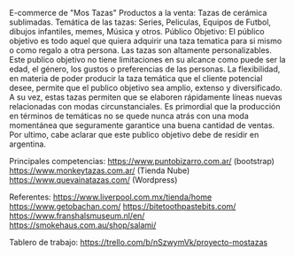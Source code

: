 E-commerce de "Mos Tazas"
Productos a la venta: Tazas de cerámica sublimadas.
Temática de las tazas: Series, Peliculas, Equipos de Futbol, dibujos infantiles, memes, Música y otros.
Público Objetivo:
El público objetivo es todo aquel que quiera adquirir una taza tematica para si mismo o como regalo a otra persona. Las tazas son altamente personalizables. Este publico objetivo no tiene limitaciones en su alcance como puede ser la edad, el género, los gustos o preferencias de las personas. La flexibilidad, en materia de poder producir la taza temática que el cliente potencial desee, permite que el publico objetivo sea amplio, extenso y diversificado. A su vez, estas tazas permiten que se elaboren rápidamente líneas nuevas relacionadas con modas circunstanciales. Es primordial que la producción en términos de temáticas no se quede nunca atrás con una moda momentánea que seguramente garantice una buena cantidad de ventas. Por ultimo, cabe aclarar que este publico objetivo debe de residir en argentina. 


Principales competencias:
https://www.puntobizarro.com.ar/ (bootstrap)
https://www.monkeytazas.com.ar/ (Tienda Nube)
https://www.quevainatazas.com/ (Wordpress)

Referentes:
https://www.liverpool.com.mx/tienda/home
https://www.getobachan.com/
https://bitetoothpastebits.com/
https://www.franshalsmuseum.nl/en/
https://smokehaus.com.au/shop/salami/

Tablero de trabajo:
https://trello.com/b/nSzwymVk/proyecto-mostazas